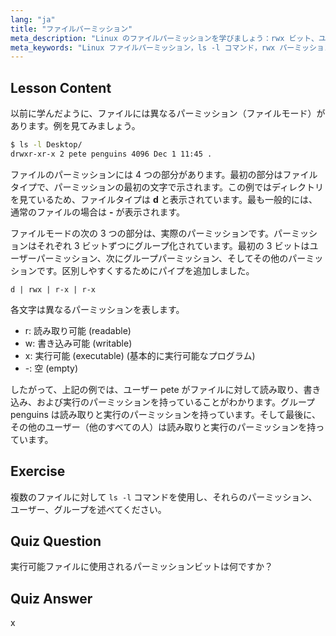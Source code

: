 ```yaml
---
lang: "ja"
title: "ファイルパーミッション"
meta_description: "Linux のファイルパーミッションを学びましょう：rwx ビット、ユーザー、グループ、その他のパーミッションを理解します。初心者向けに`ls -l`の出力をマスターしましょう。Linux の学習を始めましょう！"
meta_keywords: "Linux ファイルパーミッション，ls -l コマンド，rwx パーミッション，Linux チュートリアル，ファイルモード，初心者 Linux, Linux ガイド"
---
```


## Lesson Content

以前に学んだように、ファイルには異なるパーミッション（ファイルモード）があります。例を見てみましょう。

```bash
$ ls -l Desktop/
drwxr-xr-x 2 pete penguins 4096 Dec 1 11:45 .
```

ファイルのパーミッションには 4 つの部分があります。最初の部分はファイルタイプで、パーミッションの最初の文字で示されます。この例ではディレクトリを見ているため、ファイルタイプは **d** と表示されています。最も一般的には、通常のファイルの場合は **-** が表示されます。

ファイルモードの次の 3 つの部分は、実際のパーミッションです。パーミッションはそれぞれ 3 ビットずつにグループ化されています。最初の 3 ビットはユーザーパーミッション、次にグループパーミッション、そしてその他のパーミッションです。区別しやすくするためにパイプを追加しました。

```plaintext
d | rwx | r-x | r-x
```

各文字は異なるパーミッションを表します。

- r: 読み取り可能 (readable)
- w: 書き込み可能 (writable)
- x: 実行可能 (executable) (基本的に実行可能なプログラム)
- -: 空 (empty)

したがって、上記の例では、ユーザー pete がファイルに対して読み取り、書き込み、および実行のパーミッションを持っていることがわかります。グループ penguins は読み取りと実行のパーミッションを持っています。そして最後に、その他のユーザー（他のすべての人）は読み取りと実行のパーミッションを持っています。

## Exercise

複数のファイルに対して `ls -l` コマンドを使用し、それらのパーミッション、ユーザー、グループを述べてください。

## Quiz Question

実行可能ファイルに使用されるパーミッションビットは何ですか？

## Quiz Answer

x
